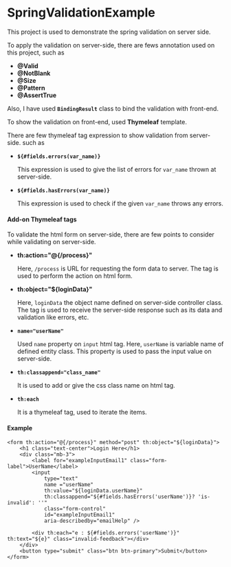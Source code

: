 # SpringValidationExample

This project is used to demonstrate the spring validation on server side.

To apply the validation on server-side, there are fews annotation used on this project, such as 

- **@Valid**
- **@NotBlank**
- **@Size**
- **@Pattern**
- **@AssertTrue**

Also, I have used **`BindingResult`** class to bind the validation with front-end.

To show the validation on front-end, used **Thymeleaf** template.

There are few thymeleaf tag expression to show validation from server-side. such as 

- **`${#fields.errors(var_name)}`**

	This expression is used to give the list of errors for `var_name` thrown at server-side.


- **`${#fields.hasErrors(var_name)}`**

	This expression is used to check if the given `var_name` throws any errors.


#### Add-on Thymeleaf tags

To validate the html form on server-side, there are few points to consider while validating on server-side.

- **th:action="@{/process}"**

	Here, `/process` is URL for requesting the form data to server. The tag is used to perform the action on html form.

- **th:object="${loginData}"**

	Here, `loginData` the object name defined on server-side controller class. The tag is used to receive the server-side response such as its data and validation like errors, etc.

- **`name="userName"`** 

	Used `name` property on `input` html tag. Here, `userName` is variable name of defined entity class. This property is used to pass the input value on server-side.

- **`th:classappend="class_name"`**

	It is used to add or give the css class name on html tag.
	
- **`th:each`**
	
	It is a thymeleaf tag, used to iterate the items.


#### Example

```
<form th:action="@{/process}" method="post" th:object="${loginData}">
	<h1 class="text-center">Login Here</h1>
	<div class="mb-3">
		<label for="exampleInputEmail1" class="form-label">UserName</label> 
		<input 
			type="text" 
			name ="userName" 
			th:value="${loginData.userName}"
			th:classappend="${#fields.hasErrors('userName')}? 'is-invalid': ''"
			class="form-control" 
			id="exampleInputEmail1" 
			aria-describedby="emailHelp" />
			
		<div th:each="e : ${#fields.errors('userName')}" th:text="${e}" class="invalid-feedback"></div>
	</div>
	<button type="submit" class="btn btn-primary">Submit</button>
</form>
```


